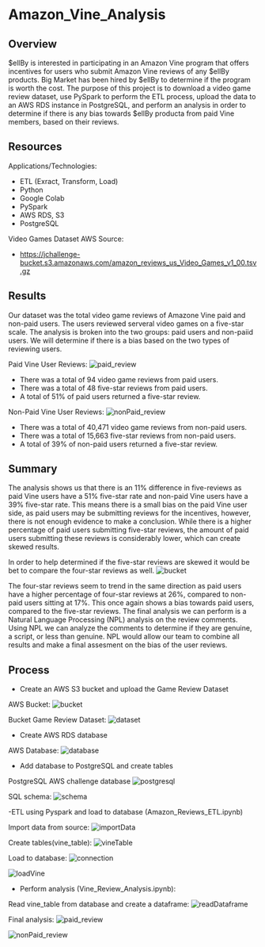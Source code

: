 # Amazon_Vine_Analysis
## Overview
$ellBy is interested in participating in an Amazon Vine program that offers incentives for users who submit Amazon Vine reviews of any $ellBy products. Big Market has been hired by $ellBy to determine if the program is worth the cost. The purpose of this project is to download a video game review dataset, use PySpark to perform the ETL process, upload the data to an AWS RDS instance in PostgreSQL, and perform an analysis in order to determine if there is any bias towards $ellBy producta from paid Vine members, based on their reviews.  
## Resources


Applications/Technologies:

-	ETL (Exract, Transform, Load)
-	Python
-	Google Colab
-	PySpark
-	AWS RDS, S3
-	PostgreSQL

Video Games Dataset AWS Source: 

-	https://jchallenge-bucket.s3.amazonaws.com/amazon_reviews_us_Video_Games_v1_00.tsv.gz



## Results
Our dataset was the total video game reviews of Amazone Vine paid and non-paid users. The users reviewed serveral video games on a five-star scale. The analysis is broken into the two groups: paid users and non-paiid users. We will determine if there is a bias based on the two types of reviewing users.

Paid Vine User Reviews:
![paid_review](https://github.com/JoseEspinosaTello/Amazon_Vine_Analysis/blob/main/Resources/paid_review.png)
-	There was a total of 94 video game reviews from paid users.
-	There was a total of 48 five-star reviews from paid users.
-	A total of 51% of paid users returned a five-star review.

Non-Paid Vine User Reviews:
![nonPaid_review](https://github.com/JoseEspinosaTello/Amazon_Vine_Analysis/blob/main/Resources/nonPaid_reviewpng.png)
-	There was a total of 40,471 video game reviews from non-paid users.
-	There was a total of 15,663 five-star reviews from non-paid users.
-	A total of 39% of non-paid users returned a five-star review.

## Summary

The analysis shows us that there is an 11% difference in five-reviews as paid Vine users have a 51% five-star rate and non-paid Vine users have a 39% five-star rate. This means there is a small bias on the paid Vine user side, as paid users may be submitting reviews for the incentives, however, there is not enough evidence to make a conclusion. While there is a higher percentage of paid users submitting five-star reviews, the amount of paid users submitting these reviews is considerably lower, which can create skewed results.

In order to help determined if the five-star reviews are skewed it would be bet to compare the four-star reviews as well.
![bucket](https://github.com/JoseEspinosaTello/Amazon_Vine_Analysis/blob/main/Resources/4star.png)

The four-star reviews seem to trend in the same direction as paid users have a higher percentage of four-star reviews at 26%, compared to non-paid users sitting at 17%. This once again shows a bias towards paid users, compared to the five-star reviews. The final analysis we can perform is a Natural Language Processing (NPL) analysis on the review comments. Using NPL we can analyze the comments to determine if they are genuine, a script, or less than genuine. NPL would allow our team to combine all results and make a final assesment on the bias of the user reviews.

## Process

-	Create an AWS S3 bucket and upload the Game Review Dataset

AWS Bucket:
![bucket](https://github.com/JoseEspinosaTello/Amazon_Vine_Analysis/blob/main/Resources/bucket.png)

Bucket Game Review Dataset:
![dataset](https://github.com/JoseEspinosaTello/Amazon_Vine_Analysis/blob/main/Resources/dataset.png)

-	Create AWS RDS database

AWS Database:
![database](https://github.com/JoseEspinosaTello/Amazon_Vine_Analysis/blob/main/Resources/database.png)

-	Add database to PostgreSQL and create tables

PostgreSQL AWS challenge database 
![postgresql](https://github.com/JoseEspinosaTello/Amazon_Vine_Analysis/blob/main/Resources/postgresql.png)

SQL schema:
![schema](https://github.com/JoseEspinosaTello/Amazon_Vine_Analysis/blob/main/Resources/schema.png)

-ETL using Pyspark and load to database (Amazon_Reviews_ETL.ipynb)

Import data from source:
![importData](https://github.com/JoseEspinosaTello/Amazon_Vine_Analysis/blob/main/Resources/importData.png)

Create tables(vine_table): 
![vineTable](https://github.com/JoseEspinosaTello/Amazon_Vine_Analysis/blob/main/Resources/vineTable.png)

Load to database:
![connection](https://github.com/JoseEspinosaTello/Amazon_Vine_Analysis/blob/main/Resources/connection.png)

![loadVine](https://github.com/JoseEspinosaTello/Amazon_Vine_Analysis/blob/main/Resources/loadVine.png)

-	Perform analysis (Vine_Review_Analysis.ipynb):

Read vine_table from database and create a dataframe:
![readDataframe](https://github.com/JoseEspinosaTello/Amazon_Vine_Analysis/blob/main/Resources/readDataframe.png)

Final analysis:
![paid_review](https://github.com/JoseEspinosaTello/Amazon_Vine_Analysis/blob/main/Resources/paid_review.png)

![nonPaid_review](https://github.com/JoseEspinosaTello/Amazon_Vine_Analysis/blob/main/Resources/nonPaid_reviewpng.png)